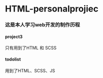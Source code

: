 # HTML-personalprojiec
### 这是本人学习web开发的制作历程

#### project3

  只有用到了HTML 和 SCSS

#### todolist

  用到了HTML、SCSS、JS

